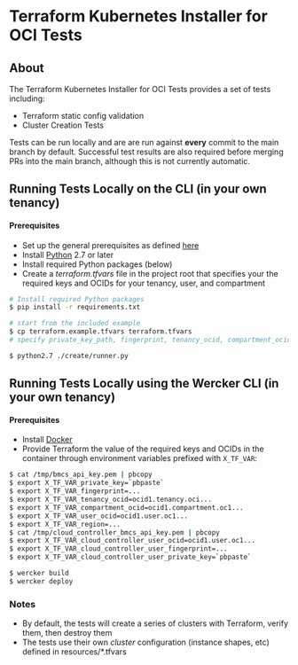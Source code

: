 # Terraform Kubernetes Installer for OCI Tests

## About

The Terraform Kubernetes Installer for OCI Tests provides a set of tests including:

- Terraform static config validation
- Cluster Creation Tests

Tests can be run locally and are are run against **every** commit to the main branch by default. Successful test results are also required before merging PRs into the main branch, although this is not currently automatic.

## Running Tests Locally on the CLI (in your own tenancy)

#### Prerequisites

- Set up the general prerequisites as defined [here](../README.md#Prerequisites)
- Install [Python](https://www.python.org/downloads) 2.7 or later
- Install required Python packages (below)
- Create a _terraform.tfvars_ file in the project root that specifies your the required keys and OCIDs for your tenancy, user, and compartment

```bash
# Install required Python packages
$ pip install -r requirements.txt
```

```bash
# start from the included example
$ cp terraform.example.tfvars terraform.tfvars
# specify private_key_path, fingerprint, tenancy_ocid, compartment_ocid, user_ocid, and region.
```

```bash
$ python2.7 ./create/runner.py
```

## Running Tests Locally using the Wercker CLI (in your own tenancy)

#### Prerequisites

- Install [Docker](https://docs.docker.com/engine/installation/)
- Provide Terraform the value of the required keys and OCIDs in the container through environment variables prefixed with `X_TF_VAR`:

```bash
$ cat /tmp/bmcs_api_key.pem | pbcopy
$ export X_TF_VAR_private_key=`pbpaste`
$ export X_TF_VAR_fingerprint=...
$ export X_TF_VAR_tenancy_ocid=ocid1.tenancy.oci...
$ export X_TF_VAR_compartment_ocid=ocid1.compartment.oc1...
$ export X_TF_VAR_user_ocid=ocid1.user.oc1...
$ export X_TF_VAR_region=...
$ cat /tmp/cloud_controller_bmcs_api_key.pem | pbcopy
$ export X_TF_VAR_cloud_controller_user_ocid=ocid1.user.oc1...
$ export X_TF_VAR_cloud_controller_user_fingerprint=...
$ export X_TF_VAR_cloud_controller_user_private_key=`pbpaste`
```

```bash
$ wercker build
$ wercker deploy
```

### Notes

- By default, the tests will create a series of clusters with Terraform, verify them, then destroy them
- The tests use their own _cluster_ configuration (instance shapes, etc) defined in resources/*.tfvars

